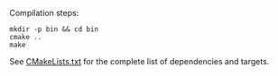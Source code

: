 Compilation steps:

```
mkdir -p bin && cd bin
cmake ..
make
```

See [CMakeLists.txt](CMakeLists.txt) for the complete list of dependencies and targets.
